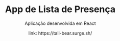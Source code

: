 <h1 align="center">App de Lista de Presença</h1>
<p align="center">Aplicação desenvolvida em React</p>
<p align="center">link: https://tall-bear.surge.sh/</p>
<h1 align="center">
  <img src="https://img001.prntscr.com/file/img001/EWdOMhH0Q9KEAps7lgIGTw.png" loading="lazy" alt="">
</h1>
